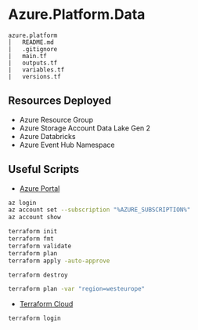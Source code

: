 # Azure.Platform.Data

```file
azure.platform
│   README.md
|   .gitignore    
|   main.tf
|   outputs.tf
|   variables.tf
|   versions.tf
```
## Resources Deployed

* Azure Resource Group
* Azure Storage Account Data Lake Gen 2
* Azure Databricks
* Azure Event Hub Namespace

## Useful Scripts

* [Azure Portal](https://portal.azure.com)
```bash
az login
az account set --subscription "%AZURE_SUBSCRIPTION%"
az account show
```

```bash
terraform init
terraform fmt
terraform validate
terraform plan
terraform apply -auto-approve
```

```bash
terraform destroy
```

```bash
terraform plan -var "region=westeurope"
```

* [Terraform Cloud](https://app.terraform.io/app/organizations)
```bash
terraform login
```